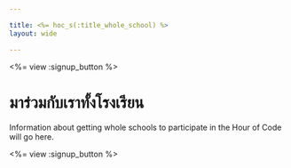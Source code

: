 ```yaml
---

title: <%= hoc_s(:title_whole_school) %>
layout: wide

---
```


<%= view :signup_button %>

# มาร่วมกับเราทั้งโรงเรียน

Information about getting whole schools to participate in the Hour of Code will go here.

<%= view :signup_button %>